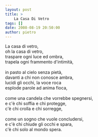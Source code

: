 ```yaml
---
layout: post
title: >
    La Casa Di Vetro
tags: []
date: 2008-08-19 20:50:00
author: pietro
---
```

La casa di vetro,<br/>oh la casa di vetro,<br/>traspare ogni luce ed ombra,<br/>trapela ogni frammento d'intimità,<br/><br/>in pasto al cielo senza pietà,<br/>davanti a chi non conosce ambra,<br/>lucidi gli occhi, la voce roca<br/>esplode parole ad anima fioca,<br/><br/>come una candela che vorrebbe spegnersi,<br/>e c'è chi soffia e chi protegge,<br/>c'è chi crolla e chi sorregge,<br/><br/>come un sogno che vuole concludersi,<br/>e c'è chi chiude gli occhi e spara,<br/>c'è chi solo al mondo spera.

